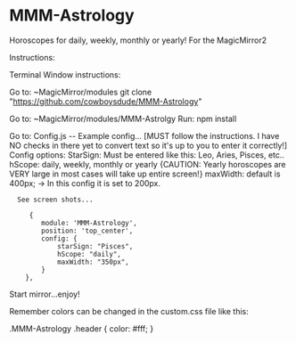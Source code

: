 # MMM-Astrology
Horoscopes for daily, weekly, monthly or yearly!  For the MagicMirror2

Instructions:

Terminal Window instructions:

Go to:
~MagicMirror/modules
git clone "https://github.com/cowboysdude/MMM-Astrology"

Go to:
~MagicMirror/modules/MMM-Astrolgy
Run:  npm install

Go to:
Config.js -- Example config...
    [MUST follow the instructions.  I have NO checks in there yet to convert text so it's up to you to enter it correctly!]
      Config options:
      StarSign: Must be entered like this:  Leo, Aries, Pisces, etc.. 
      hScope: daily, weekly, monthly or yearly {CAUTION:  Yearly horoscopes are VERY large in most cases will take up entire screen!}
      maxWidth:  default is 400px;  ->  In this config it is set to 200px. 
      
      See screen shots...     

         {
			module: 'MMM-Astrology',
			position: 'top_center',
			config: {
				starSign: "Pisces",
				hScope: "daily",
				maxWidth: "350px",
			}
		},

Start mirror...enjoy!

Remember colors can be changed in the custom.css file like this:

.MMM-Astrology .header {
	color: #fff;
	}
	
	
